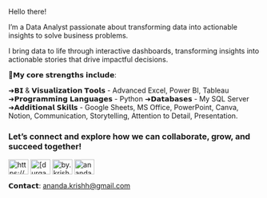 
Hello there! 

 I’m a Data Analyst passionate about transforming data into actionable insights to solve business problems.
 
 I bring data to life through interactive dashboards, transforming insights into actionable stories that drive impactful decisions.

🌱𝗠𝘆 𝗰𝗼𝗿𝗲 𝘀𝘁𝗿𝗲𝗻𝗴𝘁𝗵𝘀 𝗶𝗻𝗰𝗹𝘂𝗱𝗲:

➜𝗕𝗜 & 𝗩𝗶𝘀𝘂𝗮𝗹𝗶𝘇𝗮𝘁𝗶𝗼𝗻 𝗧𝗼𝗼𝗹𝘀 - Advanced Excel, Power BI, Tableau
➜𝗣𝗿𝗼𝗴𝗿𝗮𝗺𝗺𝗶𝗻𝗴 𝗟𝗮𝗻𝗴𝘂𝗮𝗴𝗲𝘀 - Python 
➜𝗗𝗮𝘁𝗮𝗯𝗮𝘀𝗲𝘀 - My SQL Server
➜𝗔𝗱𝗱𝗶𝘁𝗶𝗼𝗻𝗮𝗹 𝗦𝗸𝗶𝗹𝗹𝘀 - Google Sheets, MS Office, PowerPoint, Canva, Notion, Communication, Storytelling, Attention to Detail, Presentation.

<h3 align="left">Let’s connect and explore how we can collaborate, grow, and succeed together!</h3>
<p align="left">
<a href="https://www.linkedin.com/in/anandakrishh" target="blank"><img align="center" src="https://raw.githubusercontent.com/rahuldkjain/github-profile-readme-generator/master/src/images/icons/Social/linked-in-alt.svg" alt="https://www.linkedin.com/in/anandakrishh" height="30" width="40" /></a>
<a href="https://www.kaggle.com/anandakrishh" target="blank"><img align="center" src="https://raw.githubusercontent.com/rahuldkjain/github-profile-readme-generator/master/src/images/icons/Social/kaggle.svg" alt="[durgaprasad9392](https://www.kaggle.com/anandakrishh)" height="30" width="40" /></a>
<a href="https://instagram.com/by.krishh" target="blank"><img align="center" src="https://raw.githubusercontent.com/rahuldkjain/github-profile-readme-generator/master/src/images/icons/Social/instagram.svg" alt="by.krishh" height="30" width="40" /></a>
<a href="https://leetcode.com/u/anandakrishh" target="blank"><img align="center" src="https://raw.githubusercontent.com/rahuldkjain/github-profile-readme-generator/master/src/images/icons/Social/leet-code.svg" alt="anandakrishh" height="30" width="40" /></a>
</p>

𝗖𝗼𝗻𝘁𝗮𝗰𝘁: ananda.krishh@gmail.com

<!---
Anandakrishh/Anandakrishh is a ✨ special ✨ repository because its `README.md` (this file) appears on your GitHub profile.
You can click the Preview link to take a look at your changes.
--->

